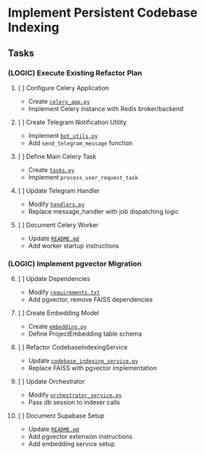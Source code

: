 # Implement Persistent Codebase Indexing

## Tasks

### (LOGIC) Execute Existing Refactor Plan
1. [ ] Configure Celery Application
   - Create [`celery_app.py`](ai_dev_bot_platform/app/background_tasks/celery_app.py)
   - Implement Celery instance with Redis broker/backend

2. [ ] Create Telegram Notification Utility
   - Implement [`bot_utils.py`](ai_dev_bot_platform/app/telegram_bot/bot_utils.py)
   - Add `send_telegram_message` function

3. [ ] Define Main Celery Task
   - Create [`tasks.py`](ai_dev_bot_platform/app/background_tasks/tasks.py)
   - Implement `process_user_request_task`

4. [ ] Update Telegram Handler
   - Modify [`handlers.py`](ai_dev_bot_platform/app/telegram_bot/handlers.py)
   - Replace message_handler with job dispatching logic

5. [ ] Document Celery Worker
   - Update [`README.md`](README.md)
   - Add worker startup instructions

### (LOGIC) Implement pgvector Migration
6. [ ] Update Dependencies
   - Modify [`requirements.txt`](ai_dev_bot_platform/requirements.txt)
   - Add pgvector, remove FAISS dependencies

7. [ ] Create Embedding Model
   - Create [`embedding.py`](ai_dev_bot_platform/app/models/embedding.py)
   - Define ProjectEmbedding table schema

8. [ ] Refactor CodebaseIndexingService
   - Update [`codebase_indexing_service.py`](ai_dev_bot_platform/app/services/codebase_indexing_service.py)
   - Replace FAISS with pgvector implementation

9. [ ] Update Orchestrator
   - Modify [`orchestrator_service.py`](ai_dev_bot_platform/app/services/orchestrator_service.py)
   - Pass db session to indexer calls

10. [ ] Document Supabase Setup
    - Update [`README.md`](README.md)
    - Add pgvector extension instructions
    - Add embedding service setup